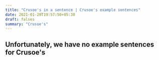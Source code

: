 ```yaml
---
title: "Crusoe's in a sentence | Crusoe's example sentences"
date: 2021-01-20T19:57:50+05:30
draft: falses
summary: "Crusoe's"
---
```

## Unfortunately, we have no example sentences for Crusoe's                 
